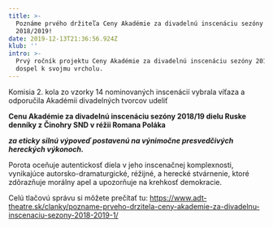 ```yaml
---
title: >-
  Poznáme prvého držiteľa Ceny Akadémie za divadelnú inscenáciu sezóny
  2018/2019!
date: 2019-12-13T21:36:56.924Z
klub: ''
intro: >-
  Prvý ročník projektu Ceny Akadémie za divadelnú inscenáciu sezóny 2018/2019
  dospel k svojmu vrcholu.
---
```

Komisia 2. kola zo vzorky 14 nominovaných inscenácií vybrala víťaza a odporučila Akadémii divadelných tvorcov udeliť

**Cenu Akadémie za divadelnú inscenáciu sezóny 2018/19
dielu Ruske denníky z Činohry SND v réžii Romana Poláka**

_**za eticky silnú výpoveď postavenú na výnimočne presvedčivých hereckých výkonoch.**_

Porota oceňuje autentickosť diela v jeho inscenačnej komplexnosti, vynikajúce autorsko-dramaturgické, réžijné, a herecké stvárnenie, ktoré zdôrazňuje morálny apel a upozorňuje na krehkosť demokracie.

Celú tlačovú správu si môžete prečítať tu: <https://www.adt-theatre.sk/clanky/pozname-prveho-drzitela-ceny-akademie-za-divadelnu-inscenaciu-sezony-2018-2019-1/>
